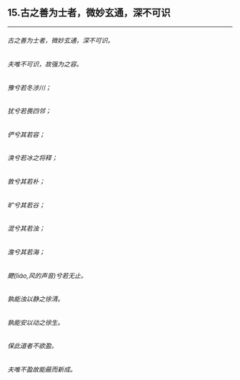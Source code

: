 ## 15.古之善为士者，微妙玄通，深不可识
---


###### 古之善为士者，微妙玄通，深不可识。

###### 夫唯不可识，故强为之容。

###### 豫兮若冬涉川；

###### 犹兮若畏四邻；

###### 俨兮其若容；

###### 涣兮若冰之将释；

###### 敦兮其若朴；

###### 旷兮其若谷；

###### 混兮其若浊；

###### 澹兮其若海；

###### 飉(liáo,风的声音)兮若无止。

###### 孰能浊以静之徐清。

###### 孰能安以动之徐生。

###### 保此道者不欲盈。

###### 夫唯不盈故能蔽而新成。

###### 

